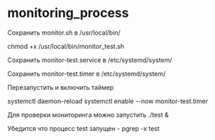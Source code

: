 # monitoring_process
Сохранить monitor.sh в /usr/local/bin/

chmod +x /usr/local/bin/monitor_test.sh

Сохранить monitor-test.service в /etc/systemd/system/

Сохранить monitor-test.timer в /etc/systemd/system/

Перезапустить и включить таймер

systemctl daemon-reload
systemctl enable --now monitor-test.timer

Для проверки мониторинга можно запустить ./test &

Убедится что процесс test запущен - pgrep -x test

